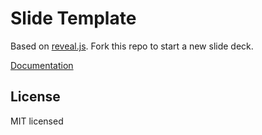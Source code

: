 # Slide Template

Based on [reveal.js](https://github.com/hakimel/reveal.js). Fork this repo to start a new slide deck.

[Documentation](https://github.com/hakimel/reveal.js/blob/master/README.md)


## License

MIT licensed

